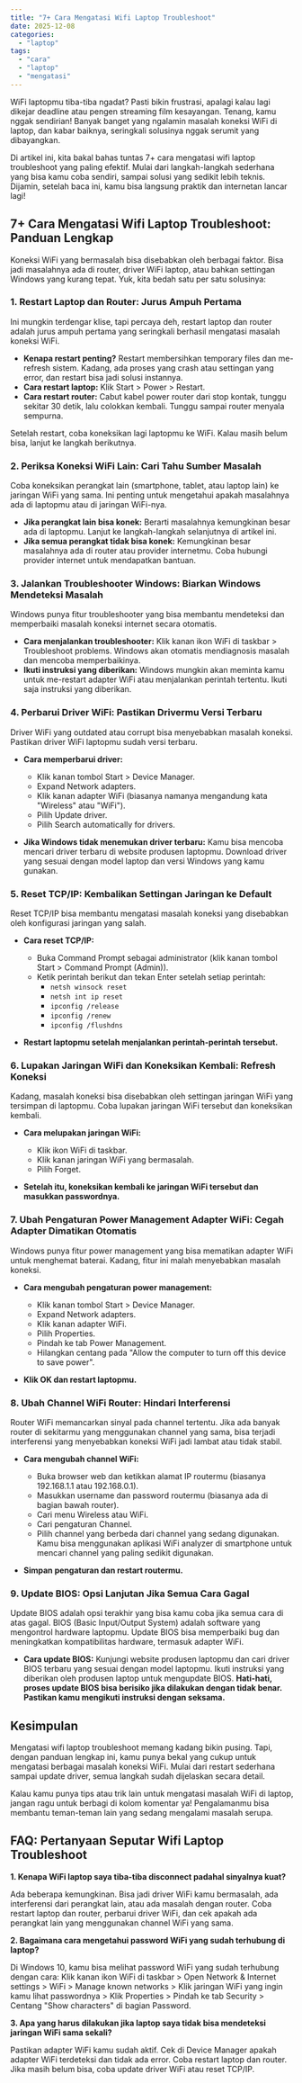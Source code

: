 ```yaml
---
title: "7+ Cara Mengatasi Wifi Laptop Troubleshoot"
date: 2025-12-08
categories: 
  - "laptop"
tags: 
  - "cara"
  - "laptop"
  - "mengatasi"
---
```


WiFi laptopmu tiba-tiba ngadat? Pasti bikin frustrasi, apalagi kalau lagi dikejar deadline atau pengen streaming film kesayangan. Tenang, kamu nggak sendirian! Banyak banget yang ngalamin masalah koneksi WiFi di laptop, dan kabar baiknya, seringkali solusinya nggak serumit yang dibayangkan.

Di artikel ini, kita bakal bahas tuntas 7+ cara mengatasi wifi laptop troubleshoot yang paling efektif. Mulai dari langkah-langkah sederhana yang bisa kamu coba sendiri, sampai solusi yang sedikit lebih teknis. Dijamin, setelah baca ini, kamu bisa langsung praktik dan internetan lancar lagi!

## 7+ Cara Mengatasi Wifi Laptop Troubleshoot: Panduan Lengkap

Koneksi WiFi yang bermasalah bisa disebabkan oleh berbagai faktor. Bisa jadi masalahnya ada di router, driver WiFi laptop, atau bahkan settingan Windows yang kurang tepat. Yuk, kita bedah satu per satu solusinya:

### 1\. Restart Laptop dan Router: Jurus Ampuh Pertama

Ini mungkin terdengar klise, tapi percaya deh, restart laptop dan router adalah jurus ampuh pertama yang seringkali berhasil mengatasi masalah koneksi WiFi.

- **Kenapa restart penting?** Restart membersihkan temporary files dan me-refresh sistem. Kadang, ada proses yang crash atau settingan yang error, dan restart bisa jadi solusi instannya.
- **Cara restart laptop:** Klik Start > Power > Restart.
- **Cara restart router:** Cabut kabel power router dari stop kontak, tunggu sekitar 30 detik, lalu colokkan kembali. Tunggu sampai router menyala sempurna.

Setelah restart, coba koneksikan lagi laptopmu ke WiFi. Kalau masih belum bisa, lanjut ke langkah berikutnya.

### 2\. Periksa Koneksi WiFi Lain: Cari Tahu Sumber Masalah

Coba koneksikan perangkat lain (smartphone, tablet, atau laptop lain) ke jaringan WiFi yang sama. Ini penting untuk mengetahui apakah masalahnya ada di laptopmu atau di jaringan WiFi-nya.

- **Jika perangkat lain bisa konek:** Berarti masalahnya kemungkinan besar ada di laptopmu. Lanjut ke langkah-langkah selanjutnya di artikel ini.
- **Jika semua perangkat tidak bisa konek:** Kemungkinan besar masalahnya ada di router atau provider internetmu. Coba hubungi provider internet untuk mendapatkan bantuan.

### 3\. Jalankan Troubleshooter Windows: Biarkan Windows Mendeteksi Masalah

Windows punya fitur troubleshooter yang bisa membantu mendeteksi dan memperbaiki masalah koneksi internet secara otomatis.

- **Cara menjalankan troubleshooter:** Klik kanan ikon WiFi di taskbar > Troubleshoot problems. Windows akan otomatis mendiagnosis masalah dan mencoba memperbaikinya.
- **Ikuti instruksi yang diberikan:** Windows mungkin akan meminta kamu untuk me-restart adapter WiFi atau menjalankan perintah tertentu. Ikuti saja instruksi yang diberikan.

### 4\. Perbarui Driver WiFi: Pastikan Drivermu Versi Terbaru

Driver WiFi yang outdated atau corrupt bisa menyebabkan masalah koneksi. Pastikan driver WiFi laptopmu sudah versi terbaru.

- **Cara memperbarui driver:**
    
    - Klik kanan tombol Start > Device Manager.
    - Expand Network adapters.
    - Klik kanan adapter WiFi (biasanya namanya mengandung kata "Wireless" atau "WiFi").
    - Pilih Update driver.
    - Pilih Search automatically for drivers.
- **Jika Windows tidak menemukan driver terbaru:** Kamu bisa mencoba mencari driver terbaru di website produsen laptopmu. Download driver yang sesuai dengan model laptop dan versi Windows yang kamu gunakan.
    

### 5\. Reset TCP/IP: Kembalikan Settingan Jaringan ke Default

Reset TCP/IP bisa membantu mengatasi masalah koneksi yang disebabkan oleh konfigurasi jaringan yang salah.

- **Cara reset TCP/IP:**
    
    - Buka Command Prompt sebagai administrator (klik kanan tombol Start > Command Prompt (Admin)).
    - Ketik perintah berikut dan tekan Enter setelah setiap perintah:
        - `netsh winsock reset`
        - `netsh int ip reset`
        - `ipconfig /release`
        - `ipconfig /renew`
        - `ipconfig /flushdns`
- **Restart laptopmu setelah menjalankan perintah-perintah tersebut.**
    

### 6\. Lupakan Jaringan WiFi dan Koneksikan Kembali: Refresh Koneksi

Kadang, masalah koneksi bisa disebabkan oleh settingan jaringan WiFi yang tersimpan di laptopmu. Coba lupakan jaringan WiFi tersebut dan koneksikan kembali.

- **Cara melupakan jaringan WiFi:**
    
    - Klik ikon WiFi di taskbar.
    - Klik kanan jaringan WiFi yang bermasalah.
    - Pilih Forget.
- **Setelah itu, koneksikan kembali ke jaringan WiFi tersebut dan masukkan passwordnya.**
    

### 7\. Ubah Pengaturan Power Management Adapter WiFi: Cegah Adapter Dimatikan Otomatis

Windows punya fitur power management yang bisa mematikan adapter WiFi untuk menghemat baterai. Kadang, fitur ini malah menyebabkan masalah koneksi.

- **Cara mengubah pengaturan power management:**
    
    - Klik kanan tombol Start > Device Manager.
    - Expand Network adapters.
    - Klik kanan adapter WiFi.
    - Pilih Properties.
    - Pindah ke tab Power Management.
    - Hilangkan centang pada "Allow the computer to turn off this device to save power".
- **Klik OK dan restart laptopmu.**
    

### 8\. Ubah Channel WiFi Router: Hindari Interferensi

Router WiFi memancarkan sinyal pada channel tertentu. Jika ada banyak router di sekitarmu yang menggunakan channel yang sama, bisa terjadi interferensi yang menyebabkan koneksi WiFi jadi lambat atau tidak stabil.

- **Cara mengubah channel WiFi:**
    
    - Buka browser web dan ketikkan alamat IP routermu (biasanya 192.168.1.1 atau 192.168.0.1).
    - Masukkan username dan password routermu (biasanya ada di bagian bawah router).
    - Cari menu Wireless atau WiFi.
    - Cari pengaturan Channel.
    - Pilih channel yang berbeda dari channel yang sedang digunakan. Kamu bisa menggunakan aplikasi WiFi analyzer di smartphone untuk mencari channel yang paling sedikit digunakan.
- **Simpan pengaturan dan restart routermu.**
    

### 9\. Update BIOS: Opsi Lanjutan Jika Semua Cara Gagal

Update BIOS adalah opsi terakhir yang bisa kamu coba jika semua cara di atas gagal. BIOS (Basic Input/Output System) adalah software yang mengontrol hardware laptopmu. Update BIOS bisa memperbaiki bug dan meningkatkan kompatibilitas hardware, termasuk adapter WiFi.

- **Cara update BIOS:** Kunjungi website produsen laptopmu dan cari driver BIOS terbaru yang sesuai dengan model laptopmu. Ikuti instruksi yang diberikan oleh produsen laptop untuk mengupdate BIOS. **Hati-hati, proses update BIOS bisa berisiko jika dilakukan dengan tidak benar. Pastikan kamu mengikuti instruksi dengan seksama.**

## Kesimpulan

Mengatasi wifi laptop troubleshoot memang kadang bikin pusing. Tapi, dengan panduan lengkap ini, kamu punya bekal yang cukup untuk mengatasi berbagai masalah koneksi WiFi. Mulai dari restart sederhana sampai update driver, semua langkah sudah dijelaskan secara detail.

Kalau kamu punya tips atau trik lain untuk mengatasi masalah WiFi di laptop, jangan ragu untuk berbagi di kolom komentar ya! Pengalamanmu bisa membantu teman-teman lain yang sedang mengalami masalah serupa.

## FAQ: Pertanyaan Seputar Wifi Laptop Troubleshoot

**1\. Kenapa WiFi laptop saya tiba-tiba disconnect padahal sinyalnya kuat?**

Ada beberapa kemungkinan. Bisa jadi driver WiFi kamu bermasalah, ada interferensi dari perangkat lain, atau ada masalah dengan router. Coba restart laptop dan router, perbarui driver WiFi, dan cek apakah ada perangkat lain yang menggunakan channel WiFi yang sama.

**2\. Bagaimana cara mengetahui password WiFi yang sudah terhubung di laptop?**

Di Windows 10, kamu bisa melihat password WiFi yang sudah terhubung dengan cara: Klik kanan ikon WiFi di taskbar > Open Network & Internet settings > WiFi > Manage known networks > Klik jaringan WiFi yang ingin kamu lihat passwordnya > Klik Properties > Pindah ke tab Security > Centang "Show characters" di bagian Password.

**3\. Apa yang harus dilakukan jika laptop saya tidak bisa mendeteksi jaringan WiFi sama sekali?**

Pastikan adapter WiFi kamu sudah aktif. Cek di Device Manager apakah adapter WiFi terdeteksi dan tidak ada error. Coba restart laptop dan router. Jika masih belum bisa, coba update driver WiFi atau reset TCP/IP.
